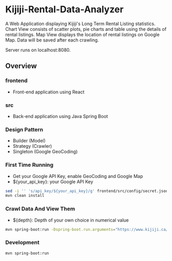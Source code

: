 # Kijiji-Rental-Data-Analyzer

A Web Application displaying Kijiji's Long Term Rental Listing statistics. 
Chart View consists of scatter plots, pie charts and table using the details of rental listings.
Map View displays the location of rental listings on Google Map.
Data will be saved after each crawling.

Server runs on localhost:8080.

## Overview

### frontend
- Front-end application using React

### src
- Back-end application using Java Spring Boot

### Design Pattern
- Builder (Model)
- Strategy (Crawler)
- Singleton (Google GeoCoding)

### First Time Running
- Get your Google API Key, enable GeoCoding and Google Map
- ${your_api_key}: your Google API Key
```sh
sed -i '' 's/api_key/${your_api_key}/g' frontend/src/config/secret.json
mvn clean install
```

### Crawl Data And View Them
- ${depth}: Depth of your own choice in numerical value
```sh
mvn spring-boot:run -Dspring-boot.run.arguments="https://www.kijiji.ca/b-apartments-condos/canada/c37l0 ${depth}"
```

### Development

```sh
mvn spring-boot:run
```

